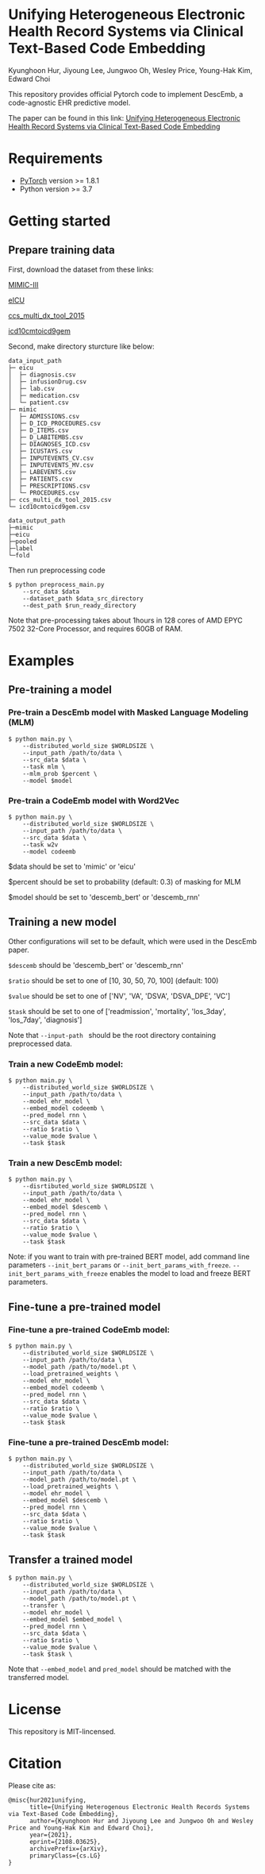 # Unifying Heterogeneous Electronic Health Record Systems via Clinical Text-Based Code Embedding
Kyunghoon Hur, Jiyoung Lee, Jungwoo Oh, Wesley Price, Young-Hak Kim, Edward Choi

This repository provides official Pytorch code to implement DescEmb, a code-agnostic EHR predictive model.

The paper can be found in this link:
[Unifying Heterogeneous Electronic Health Record Systems via Clinical Text-Based Code Embedding](https://arxiv.org/abs/2108.03625)

# Requirements

* [PyTorch](http://pytorch.org/) version >= 1.8.1
* Python version >= 3.7

# Getting started
## Prepare training data
First, download the dataset from these links: 

[MIMIC-III](https://physionet.org/content/iii/1.4/)

[eICU](https://physionet.org/content/eicu-crd/2.0/)

[ccs_multi_dx_tool_2015](https://www.hcup-us.ahrq.gov/toolssoftware/ccs/Multi_Level_CCS_2015.zip)

[icd10cmtoicd9gem](https://data.nber.org/gem/icd10cmtoicd9gem.csv)

Second, make directory sturcture like below:
```
data_input_path
├─ eicu
│  ├─ diagnosis.csv
│  ├─ infusionDrug.csv
│  ├─ lab.csv
│  ├─ medication.csv
│  └─ patient.csv
├─ mimic
│  ├─ ADMISSIONS.csv
│  ├─ D_ICD_PROCEDURES.csv
│  ├─ D_ITEMS.csv
│  ├─ D_LABITEMBS.csv
│  ├─ DIAGNOSES_ICD.csv
│  ├─ ICUSTAYS.csv
│  ├─ INPUTEVENTS_CV.csv
│  ├─ INPUTEVENTS_MV.csv
│  ├─ LABEVENTS.csv
│  ├─ PATIENTS.csv
│  ├─ PRESCRIPTIONS.csv
│  └─ PROCEDURES.csv
├─ ccs_multi_dx_tool_2015.csv
└─ icd10cmtoicd9gem.csv

```
```
data_output_path
├─mimic
├─eicu
├─pooled
├─label
└─fold
```
Then run preprocessing code
```shell script
$ python preprocess_main.py
    --src_data $data
    --dataset_path $data_src_directory
    --dest_path $run_ready_directory 
```
Note that pre-processing takes about 1hours in 128 cores of AMD EPYC 7502 32-Core Processor, and requires 60GB of RAM.

# Examples
## Pre-training a model
### Pre-train a DescEmb model with Masked Language Modeling (MLM)

```shell script
$ python main.py \
    --distributed_world_size $WORLDSIZE \
    --input_path /path/to/data \
    --src_data $data \
    --task mlm \
    --mlm_prob $percent \
    --model $model
```

### Pre-train a CodeEmb model with Word2Vec

```shell script
$ python main.py \
    --distributed_world_size $WORLDSIZE \
    --input_path /path/to/data \
    --src_data $data \
    --task w2v
    --model codeemb
```
$data should be set to 'mimic' or 'eicu'

$percent should be set to probability (default: 0.3) of masking for MLM

$model should be set to 'descemb_bert' or 'descemb_rnn'

## Training a new model
Other configurations will set to be default, which were used in the DescEmb paper.

`$descemb` should be 'descemb_bert' or 'descemb_rnn'

`$ratio` should be set to one of [10, 30, 50, 70, 100] (default: 100)

`$value` should be set to one of ['NV', 'VA', 'DSVA', 'DSVA_DPE', 'VC']

`$task` should be set to one of ['readmission', 'mortality', 'los_3day', 'los_7day', 'diagnosis']

Note that `--input-path ` should be the root directory containing preprocessed data.
### Train a new CodeEmb model:

```shell script
$ python main.py \
    --distributed_world_size $WORLDSIZE \
    --input_path /path/to/data \
    --model ehr_model \
    --embed_model codeemb \
    --pred_model rnn \
    --src_data $data \
    --ratio $ratio \
    --value_mode $value \
    --task $task
```
### Train a new DescEmb model:

```shell script
$ python main.py \
    --disrtibuted_world_size $WORLDSIZE \
    --input_path /path/to/data \
    --model ehr_model \
    --embed_model $descemb \
    --pred_model rnn \
    --src_data $data \
    --ratio $ratio \
    --value_mode $value \
    --task $task
```
Note: if you want to train with pre-trained BERT model, add command line parameters `--init_bert_params` or `--init_bert_params_with_freeze`. `--init_bert_params_with_freeze` enables the model to load and freeze BERT parameters.

## Fine-tune a pre-trained model

### Fine-tune a pre-trained CodeEmb model:

```shell script
$ python main.py \
    --distributed_world_size $WORLDSIZE \
    --input_path /path/to/data \
    --model_path /path/to/model.pt \
    --load_pretrained_weights \
    --model ehr_model \
    --embed_model codeemb \
    --pred_model rnn \
    --src_data $data \
    --ratio $ratio \
    --value_mode $value \
    --task $task
```
### Fine-tune a pre-trained DescEmb model:
```shell script
$ python main.py \
    --distributed_world_size $WORLDSIZE \
    --input_path /path/to/data \
    --model_path /path/to/model.pt \
    --load_pretrained_weights \
    --model ehr_model \
    --embed_model $descemb \
    --pred_model rnn \
    --src_data $data \
    --ratio $ratio \
    --value_mode $value \
    --task $task
```

## Transfer a trained model
```shell script
$ python main.py \
    --distributed_world_size $WORLDSIZE \
    --input_path /path/to/data \
    --model_path /path/to/model.pt \
    --transfer \
    --model ehr_model \
    --embed_model $embed_model \
    --pred_model rnn \
    --src_data $data \
    --ratio $ratio \
    --value_mode $value \
    --task $task \
```
Note that `--embed_model` and `pred_model` should be matched with the transferred model.

# License
This repository is MIT-lincensed.

# Citation
Please cite as:
```
@misc{hur2021unifying,
      title={Unifying Heterogenous Electronic Health Records Systems via Text-Based Code Embedding}, 
      author={Kyunghoon Hur and Jiyoung Lee and Jungwoo Oh and Wesley Price and Young-Hak Kim and Edward Choi},
      year={2021},
      eprint={2108.03625},
      archivePrefix={arXiv},
      primaryClass={cs.LG}
}
```
